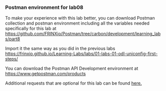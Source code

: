 ### Postman environment for lab08

To make your experience with this lab better, you can download Postman collection and postman environment including all the variables needed specifically for this lab at  <https://github.com/FRINXio/Postman/tree/carbon/development/learning_labs/part8>

Import it the same way as you did in the previous labs <https://frinxio.github.io/Learning-Labs/labs/01-labs-01-odl-uniconfig-first-steps/>

You can download the Postman API Development environment at <https://www.getpostman.com/products>

Additional requests that are optional for this lab can be found <a href="https://frinxio.github.io/Learning-Labs/labs/01-labs-01-odl-uniconfig-first-steps/">here.</a> 
